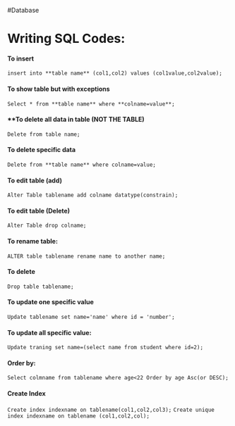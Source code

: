 #Database
# Writing SQL Codes:
#### **To insert**
`insert into **table name** (col1,col2) values (col1value,col2value);`

#### **To show table but with exceptions**
`Select * from **table name** where **colname=value**; `

#### **To delete all data in table **(NOT THE TABLE)**
`Delete from table name;`

#### **To delete specific data**
`Delete from **table name** where colname=value;`

#### **To edit table (add)**
`Alter Table tablename add colname datatype(constrain);`

#### To edit table **(Delete)**
`Alter Table drop colname;`

#### To rename table:
`ALTER table tablename rename name to another name;`

#### To delete
`Drop table tablename;`

#### To update one specific value
`Update tablename set name='name' where id = 'number';`

#### To update all specific value: 
`Update traning set name=(select name from student where id=2);`

#### Order by:
`Select colmname from tablename where age<22 Order by age Asc(or DESC);`

#### Create Index
`Create index indexname on tablename(col1,col2,col3);`
`Create unique index indexname on tablename (col1,col2,col);`